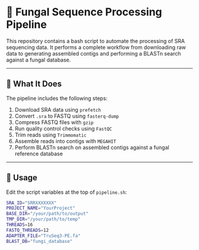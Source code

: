 # 🧬 Fungal Sequence Processing Pipeline

This repository contains a bash script to automate the processing of SRA sequencing data. It performs a complete workflow from downloading raw data to generating assembled contigs and performing a BLASTn search against a fungal database.

---

## 🔧 What It Does

The pipeline includes the following steps:

1. Download SRA data using `prefetch`
2. Convert `.sra` to FASTQ using `fasterq-dump`
3. Compress FASTQ files with `gzip`
4. Run quality control checks using `FastQC`
5. Trim reads using `Trimmomatic`
6. Assemble reads into contigs with `MEGAHIT`
7. Perform BLASTn search on assembled contigs against a fungal reference database

---

## 🚀 Usage

Edit the script variables at the top of `pipeline.sh`:

```bash
SRA_ID="SRRXXXXXXX"
PROJECT_NAME="YourProject"
BASE_DIR="/your/path/to/output"
TMP_DIR="/your/path/to/temp"
THREADS=16
FASTQ_THREADS=12
ADAPTER_FILE="TruSeq3-PE.fa"
BLAST_DB="fungi_database"
